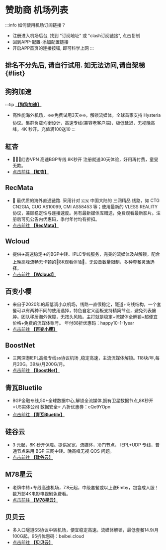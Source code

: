 
# 赞助商 机场列表

:::info 如何使用机场订阅链接？
- 注册进入机场后台, 找到 "订阅地址" 或 "clash订阅链接", 点击复制
- 回到APP-配置-添加配置链接
- 开启APP首页的连接按钮, 即可科学上网
:::

## 排名不分先后, 请自行试用. 如无法访问,请自架梯  {#list}

<countdown-redirect seconds="30" href="/newuser" title="新人礼 领取免费流量"></countdown-redirect>

<!-- ISP1 START -->

## 狗狗加速
:::tip [**【狗狗加速】**](https://1.x31415926.top/redir?i=3eb)

- 高性能海外机场，❇️❇️免费试用3天❇️❇️，解锁流媒体，全球首家支持 Hysteria 协议。集群负载均衡设计，高速专线(兼容老客户端)，极低延迟，无视晚高峰，4K 秒开。充值满100送10
:::

<!-- ISP1 END -->

<google-ad-12></google-ad-12>

<!-- ISP2 START -->

## 紅杏
- 🎉🎉🎉红杏VPN  高速BGP专线 8K秒开 注册就送30天体验，好用再付费，童叟无欺。
- [点击前往 **【紅杏】**](https://1.x31415926.top/redir?i=3fb)


## RecMata
- 🔗 最优质的海外直通链路. 采用针对 🇨🇳 中国大陆的 三网精品 线路，如 CTG CN2GIA,  CUG AS10099, CMI AS58453 等；使用最新的  VLESS REALITY 协议，兼顾稳定性与连接速度。另有最新媒体库赠送，免费观看最新影片。注册后可见公告内优惠码，季付年付均有折扣。
- [点击前往 **【RecMata】**](https://1.x31415926.top/redir?i=428)


## Wcloud
- 提供✈️高速稳定✈️的BGP中转、IPLC专线服务，完美的流媒体及AI解锁，配合上晚高峰流畅无卡顿的🏰8K观看体验🏰，无设备数量限制，多种套餐灵活选择。
- [点击前往 **【Wcloud】**](https://1.x31415926.top/redir?i=424)


## 百变小樱
- 来自于2020年的超低调小众机场，线路一直很稳定，隧道+专线结构，一个套餐可以有两种不同的使用选择，特色自定义面板支持精简节点，避免列表臃肿。团队移居海外保障，无按头风险。主打就是稳定+流媒体全解锁+超便宜价格+免费的流媒体账号。 年付88折优惠码：happy10-1-1year
- [点击前往 **【百变小樱】**](https://1.x31415926.top/redir?i=429)


## BoostNet
- 三网深港IEPL高级专线ss协议机场 ,稳定高速，主流流媒体解锁。118块/年,每月20G。39块/月200G/月。
- [点击前往 **【BoostNet】**](https://1.x31415926.top/redir?i=42d)


## 青瓦Bluetile
- BGP金融专线,50+全球数据中心,解锁全流媒体,拥有卫星数据节点,8K秒开 ⭐US实体公司 数据安全⭐ 八折优惠券：cQe9YOpn
- [点击前往 **【青瓦Bluetile】**](https://1.x31415926.top/redir?i=421)


## 硅谷云
- 3 元起，8K 秒开保障。提供家宽，流媒体，冷门节点， IEPL+UDP 专线，普通节点采用 BGP 三网中转。晚高峰无视 QOS 问题。
- [点击前往 **【硅谷云】**](https://1.x31415926.top/redir?i=42b)


## M78星云
- 老牌中转+专线高速机场，7.8元起，中级套餐或以上送Emby，包含成人服！数万部4K电影电视剧免费看。
- [点击前往 **【M78星云】**](https://1.x31415926.top/redir?i=42a)


## 贝贝云
- 多入口隧道SS协议中转机场，便宜稳定高速。流媒体解锁，最低套餐14.9/月100G起。95折优惠码：beibei.cloud
- [点击前往 **【贝贝云】**](https://1.x31415926.top/redir?i=42c)


<!-- ISP2 END -->

<script setup>
import { onMounted } from 'vue'

onMounted(() => {
  const script = document.createElement('script');
  script.src = '/js/component/CoutdownRedirect.js?v=250417';
  document.body.appendChild(script);

  const scr12 = document.createElement('script');
  scr12.src = '/js/component/GoogleAd12.js?v=250519';
  document.body.appendChild(scr12);
});

</script>

